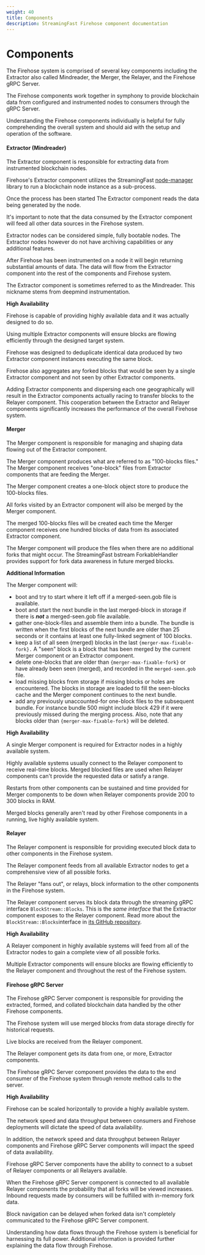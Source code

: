 ```yaml
---
weight: 40
title: Components
description: StreamingFast Firehose component documentation
---
```


# Components

The Firehose system is comprised of several key components including the Extractor also called Mindreader, the Merger, the Relayer, and the Firehose gRPC Server.&#x20;

The Firehose components work together in symphony to provide blockchain data from configured and instrumented nodes to consumers through the gRPC Server.

Understanding the Firehose components individually is helpful for fully comprehending the overall system and should aid with the setup and operation of the software.

#### Extractor (Mindreader)

The Extractor component is responsible for extracting data from instrumented blockchain nodes.

Firehose's Extractor component utilizes the StreamingFast [node-manager](https://github.com/streamingfast/node-manager) library to run a blockchain node instance as a sub-process.&#x20;

Once the process has been started The Extractor component reads the data being generated by the node.

It's important to note that the data consumed by the Extractor component will feed all other data sources in the Firehose system.

Extractor nodes can be considered simple, fully bootable nodes. The Extractor nodes however do not have archiving capabilities or any additional features.

After Firehose has been instrumented on a node it will begin returning substantial amounts of data. The data will flow from the Extractor component into the rest of the components and Firehose system.

The Extractor component is sometimes referred to as the Mindreader. This nickname stems from deepmind instrumentation.

**High Availability**

Firehose is capable of providing highly available data and it was actually designed to do so.

Using multiple Extractor components will ensure blocks are flowing efficiently through the designed target system.

Firehose was designed to deduplicate identical data produced by two Extractor component instances executing the same block.

Firehose also aggregates any forked blocks that would be seen by a single Extractor component and not seen by other Extractor components.

Adding Extractor components and dispersing each one geographically will result in the Extractor components actually racing to transfer blocks to the Relayer component. This cooperation between the Extractor and Relayer components significantly increases the performance of the overall Firehose system.&#x20;

#### Merger

The Merger component is responsible for managing and shaping data flowing out of the Extractor component.&#x20;

The Merger component produces what are referred to as "100-blocks files." The Merger component receives "one-block" files from Extractor components that are feeding the Merger.&#x20;

The Merger component creates a one-block object store to produce the 100-blocks files.

All forks visited by an Extractor component will also be merged by the Merger component.

The merged 100-blocks files will be created each time the Merger component receives one hundred blocks of data from its associated Extractor component.&#x20;

The Merger component will produce the files when there are no additional forks that might occur. The StreamingFast bstream ForkableHandler provides support for fork data awareness in future merged blocks.

**Additional Information**

The Merger component will:&#x20;

* boot and try to start where it left off if a merged-seen.gob file is available.
* boot and start the next bundle in the last merged-block in storage if there is _**not**_ a merged-seen.gob file available.
* gather one-block-files and assemble them into a bundle. The bundle is written when the first blocks of the next bundle are older than 25 seconds or it contains at least one fully-linked segment of 100 blocks.
* keep a list of all seen (merged) blocks in the last `{merger-max-fixable-fork}.` A "seen" block is a block that has been merged by the current Merger component or an Extractor component.
* delete one-blocks that are older than `{merger-max-fixable-fork}` or have already been seen (merged), and recorded in the `merged-seen.gob` file.
* load missing blocks from storage if missing blocks or holes are encountered. The blocks in storage are loaded to fill the seen-blocks cache and the Merger component continues to the next bundle.
* add any previously unaccounted-for one-block files to the subsequent bundle. For instance bundle 500 might include block 429 if it were previously missed during the merging process. Also, note that any blocks older than `{merger-max-fixable-fork}` will be deleted.

**High Availability**

A single Merger component is required for Extractor nodes in a highly available system.&#x20;

Highly available systems usually connect to the Relayer component to receive real-time blocks. Merged blocked files are used when Relayer components can't provide the requested data or satisfy a range.

Restarts from other components can be sustained and time provided for Merger components to be down when Relayer components provide 200 to 300 blocks in RAM.

Merged blocks generally aren't read by other Firehose components in a running, live highly available system.

#### Relayer

The Relayer component is responsible for providing executed block data to other components in the Firehose system.

The Relayer component feeds from all available Extractor nodes to get a comprehensive view of all possible forks.&#x20;

The Relayer "fans out", or relays, block information to the other components in the Firehose system.

The Relayer component serves its block data through the streaming gRPC interface `BlockStream::Blocks`. This is the _same interface_ that the Extractor component exposes to the Relayer component. Read more about the `BlockStream::Blocks`interface in [its GitHub repository](https://github.com/streamingfast/proto/blob/develop/sf/bstream/v1/bstream.proto).

**High Availability**

A Relayer component in highly available systems will feed from all of the Extractor nodes to gain a complete view of all possible forks.

Multiple Extractor components will ensure blocks are flowing efficiently to the Relayer component and throughout the rest of the Firehose system.

#### Firehose gRPC Server

The Firehose gRPC Server component is responsible for providing the extracted, formed, and collated blockchain data handled by the other Firehose components.

The Firehose system will use merged blocks from data storage directly for historical requests.&#x20;

Live blocks are received from the Relayer component.&#x20;

The Relayer component gets its data from one, or more, Extractor components.

The Firehose gRPC Server component provides the data to the end consumer of the Firehose system through remote method calls to the server.

**High Availability**

Firehose can be scaled horizontally to provide a highly available system.&#x20;

The network speed and data throughput between consumers and Firehose deployments will dictate the speed of data availability.&#x20;

In addition, the network speed and data throughput between Relayer components and Firehose gRPC Server components will impact the speed of data availability.

Firehose gRPC Server components have the ability to connect to a subset of Relayer components or all Relayers available.

When the Firehose gRPC Server component is connected to all available Relayer components the probability that all forks will be viewed increases. Inbound requests made by consumers will be fulfilled with in-memory fork data.

Block navigation can be delayed when forked data isn't completely communicated to the Firehose gRPC Server component.&#x20;

Understanding how data flows through the Firehose system is beneficial for harnessing its full power. Additional information is provided further explaining the data flow through Firehose.
